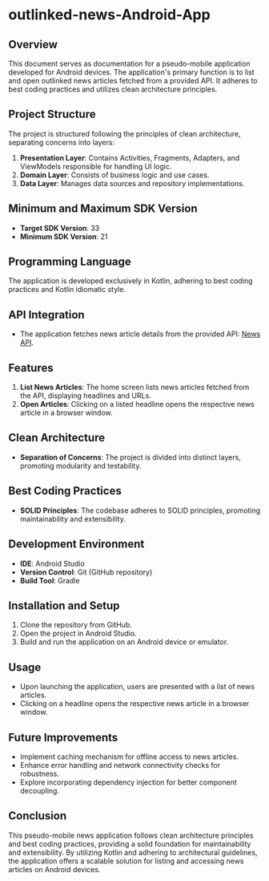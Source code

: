 # outlinked-news-Android-App


## Overview
This document serves as documentation for a pseudo-mobile application developed for Android devices. The application's primary function is to list and open outlinked news articles fetched from a provided API. It adheres to best coding practices and utilizes clean architecture principles.

## Project Structure
The project is structured following the principles of clean architecture, separating concerns into layers:

1. **Presentation Layer**: Contains Activities, Fragments, Adapters, and ViewModels responsible for handling UI logic.
2. **Domain Layer**: Consists of business logic and use cases.
3. **Data Layer**: Manages data sources and repository implementations.

## Minimum and Maximum SDK Version
- **Target SDK Version**: 33
- **Minimum SDK Version**: 21

## Programming Language
The application is developed exclusively in Kotlin, adhering to best coding practices and Kotlin idiomatic style.

## API Integration
- The application fetches news article details from the provided API: [News API](https://candidate-test-data-moengage.s3.amazonaws.com/Android/news-api-feed/staticResponse.json).

## Features
1. **List News Articles**: The home screen lists news articles fetched from the API, displaying headlines and URLs.
2. **Open Articles**: Clicking on a listed headline opens the respective news article in a browser window.

## Clean Architecture
- **Separation of Concerns**: The project is divided into distinct layers, promoting modularity and testability.

## Best Coding Practices
- **SOLID Principles**: The codebase adheres to SOLID principles, promoting maintainability and extensibility.

## Development Environment
- **IDE**: Android Studio
- **Version Control**: Git (GitHub repository)
- **Build Tool**: Gradle

## Installation and Setup
1. Clone the repository from GitHub.
2. Open the project in Android Studio.
3. Build and run the application on an Android device or emulator.

## Usage
- Upon launching the application, users are presented with a list of news articles.
- Clicking on a headline opens the respective news article in a browser window.

## Future Improvements
- Implement caching mechanism for offline access to news articles.
- Enhance error handling and network connectivity checks for robustness.
- Explore incorporating dependency injection for better component decoupling.

## Conclusion
This pseudo-mobile news application follows clean architecture principles and best coding practices, providing a solid foundation for maintainability and extensibility. By utilizing Kotlin and adhering to architectural guidelines, the application offers a scalable solution for listing and accessing news articles on Android devices.
